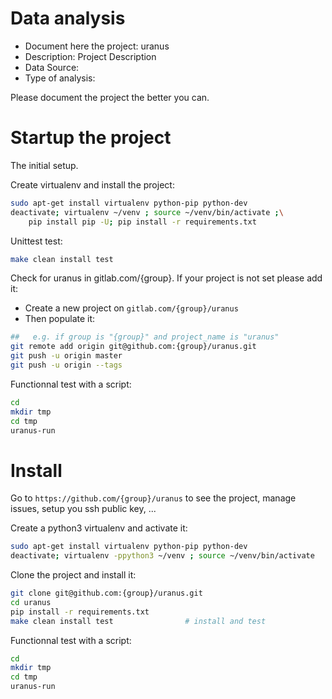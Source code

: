 # Data analysis
- Document here the project: uranus
- Description: Project Description
- Data Source:
- Type of analysis:

Please document the project the better you can.

# Startup the project

The initial setup.

Create virtualenv and install the project:
```bash
sudo apt-get install virtualenv python-pip python-dev
deactivate; virtualenv ~/venv ; source ~/venv/bin/activate ;\
    pip install pip -U; pip install -r requirements.txt
```

Unittest test:
```bash
make clean install test
```

Check for uranus in gitlab.com/{group}.
If your project is not set please add it:

- Create a new project on `gitlab.com/{group}/uranus`
- Then populate it:

```bash
##   e.g. if group is "{group}" and project_name is "uranus"
git remote add origin git@github.com:{group}/uranus.git
git push -u origin master
git push -u origin --tags
```

Functionnal test with a script:

```bash
cd
mkdir tmp
cd tmp
uranus-run
```

# Install

Go to `https://github.com/{group}/uranus` to see the project, manage issues,
setup you ssh public key, ...

Create a python3 virtualenv and activate it:

```bash
sudo apt-get install virtualenv python-pip python-dev
deactivate; virtualenv -ppython3 ~/venv ; source ~/venv/bin/activate
```

Clone the project and install it:

```bash
git clone git@github.com:{group}/uranus.git
cd uranus
pip install -r requirements.txt
make clean install test                # install and test
```
Functionnal test with a script:

```bash
cd
mkdir tmp
cd tmp
uranus-run
```
